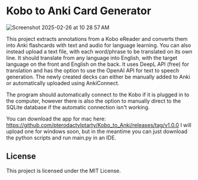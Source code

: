 # Kobo to Anki Card Generator

![Screenshot 2025-02-26 at 10 28 57 AM](https://github.com/user-attachments/assets/f8c83e7b-c7f0-438c-8013-c4c431907773)


This project extracts annotations from a Kobo eReader and converts them into Anki flashcards with text and audio for language learning. You can also instead upload a text file, with each word/phrase to be translated on its own line. It should translate from any language into English, with the target language on the front and English on the back. It uses DeepL API (free) for translation and has the option to use the OpenAI API for text to speech generation. The newly created decks can either be manually added to Anki or automatically uploaded using AnkiConnect.

The program should automatically connect to the Kobo if it is plugged in to the computer, however there is also the option to manually direct to the SQLite database if the automatic connection isn't working.

You can download the app for mac here: https://github.com/pterodactylptarty/Kobo_to_Anki/releases/tag/v1.0.0
I will upload one for windows soon, but in the meantime you can just download the python scripts and run main.py in an IDE.


## License

This project is licensed under the MIT License.


